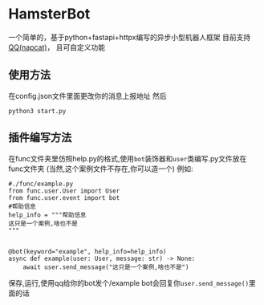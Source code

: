 # HamsterBot

一个简单的，基于python+fastapi+httpx编写的异步小型机器人框架
目前支持
[QQ(napcat)](https://napneko.github.io/zh-CN/)，
且可自定义功能

## 使用方法

在config.json文件里面更改你的消息上报地址
然后
```
python3 start.py
```

## 插件编写方法

在func文件夹里仿照help.py的格式,使用`bot`装饰器和`user`类编写.py文件放在func文件夹
(当然,这个案例文件不存在,你可以造一个)
例如:
```
#./func/example.py 
from func.user.User import User
from func.user.event import bot
#帮助信息
help_info = """帮助信息
这只是一个案例,啥也不是
"""


@bot(keyword="example", help_info=help_info)
async def example(user: User, message: str) -> None:
    await user.send_message("这只是一个案例,啥也不是")
```
保存,运行,使用qq给你的bot发个/example
bot会回复你`user.send_message()`里面的话
